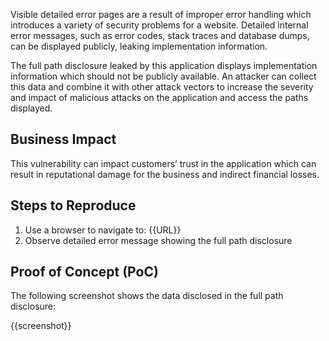 Visible detailed error pages are a result of improper error handling which introduces a variety of security problems for a website. Detailed internal error messages, such as error codes, stack traces and database dumps, can be displayed publicly, leaking implementation information.

The full path disclosure leaked by this application displays implementation information which should not be publicly available. An attacker can collect this data and combine it with other attack vectors to increase the severity and impact of malicious attacks on the application and access the paths displayed.

## Business Impact

This vulnerability can impact customers’ trust in the application which can result in reputational damage for the business and indirect financial losses.

## Steps to Reproduce

1. Use a browser to navigate to: {{URL}}
1. Observe detailed error message showing the full path disclosure

## Proof of Concept (PoC)

The following screenshot shows the data disclosed in the full path disclosure:

{{screenshot}}
